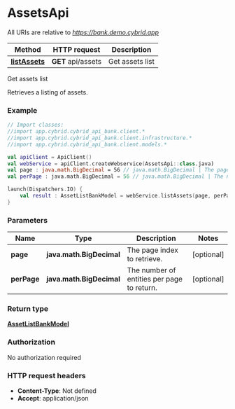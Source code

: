 # AssetsApi

All URIs are relative to *https://bank.demo.cybrid.app*

Method | HTTP request | Description
------------- | ------------- | -------------
[**listAssets**](AssetsApi.md#listAssets) | **GET** api/assets | Get assets list



Get assets list

Retrieves a listing of assets.

### Example
```kotlin
// Import classes:
//import app.cybrid.cybrid_api_bank.client.*
//import app.cybrid.cybrid_api_bank.client.infrastructure.*
//import app.cybrid.cybrid_api_bank.client.models.*

val apiClient = ApiClient()
val webService = apiClient.createWebservice(AssetsApi::class.java)
val page : java.math.BigDecimal = 56 // java.math.BigDecimal | The page index to retrieve.
val perPage : java.math.BigDecimal = 56 // java.math.BigDecimal | The number of entities per page to return.

launch(Dispatchers.IO) {
    val result : AssetListBankModel = webService.listAssets(page, perPage)
}
```

### Parameters

Name | Type | Description  | Notes
------------- | ------------- | ------------- | -------------
 **page** | **java.math.BigDecimal**| The page index to retrieve. | [optional]
 **perPage** | **java.math.BigDecimal**| The number of entities per page to return. | [optional]

### Return type

[**AssetListBankModel**](AssetListBankModel.md)

### Authorization

No authorization required

### HTTP request headers

 - **Content-Type**: Not defined
 - **Accept**: application/json

